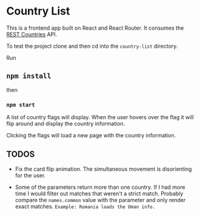 # Country List

This is a frontend app built on React and React Router.  It consumes the [REST Countries](https://restcountries.com/#api-endpoints-v2-all) API.

To test the project clone and then cd into the `country-list` directory.

Run

## `npm install`

then 
### `npm start`

A list of country flags will display.  When the user hovers over the flag it will flip around and display the country information.  

Clicking the flags will load a new page with the country information.  

## TODOS

- Fix the card flip animation. The simultaneous movement is disorienting for the user. 

- Some of the parameters return more than one country.  If I had more time I would filter out matches that weren't a strict match. Probably compare the `names.common` value with the parameter and only render exact matches.  `Example: Romania loads the Oman info.`  